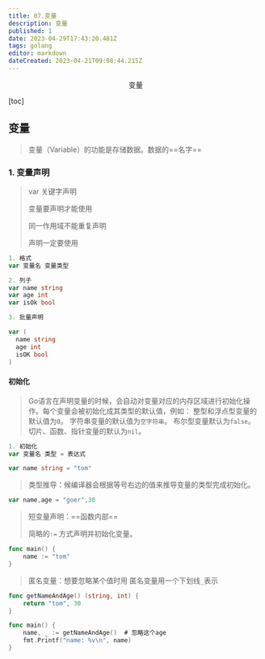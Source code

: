 ```yaml
---
title: 07.变量
description: 变量
published: 1
date: 2023-04-29T17:43:20.481Z
tags: golang
editor: markdown
dateCreated: 2023-04-21T09:08:44.215Z
---
```


<center>变量</center>



[toc]



## 变量

> 变量（Variable）的功能是存储数据。数据的==名字==



### 1. 变量声明

> var 关键字声明
>
> 变量要声明才能使用
>
> 同一作用域不能重复声明
>
> 声明一定要使用

```go
1. 格式
var 变量名 变量类型

2. 列子
var name string
var age int
var isOk bool

3. 批量声明

var (
  name string
  age int
  isOK bool
)
```



#### 初始化

> Go语言在声明变量的时候，会自动对变量对应的内存区域进行初始化操作。每个变量会被初始化成其类型的默认值，例如： 整型和浮点型变量的默认值为`0`。 字符串变量的默认值为`空字符串`。 布尔型变量默认为`false`。 切片、函数、指针变量的默认为`nil`。

```go
1. 初始化
var 变量名 类型 = 表达式

var name string = "tom"
```



> 类型推导：候编译器会根据等号右边的值来推导变量的类型完成初始化。

```go
var name,age = "goer",30
```



> 短变量声明：==函数内部==
>
>  简略的`:=` 方式声明并初始化变量。

```go
func main() {
	name := "tom" 
}
```



> 匿名变量：想要忽略某个值时用 匿名变量用一个下划线`_`表示

```go
func getNameAndAge() (string, int) {
	return "tom", 30
}

func main() {
	name, _ := getNameAndAge()  # 忽略这个age
	fmt.Printf("name: %v\n", name)
}
```







